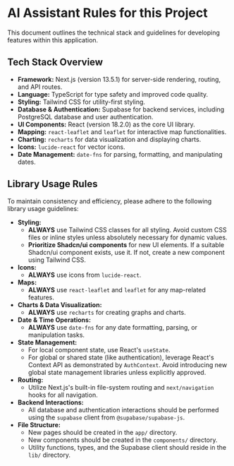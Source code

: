 # AI Assistant Rules for this Project

This document outlines the technical stack and guidelines for developing features within this application.

## Tech Stack Overview

*   **Framework:** Next.js (version 13.5.1) for server-side rendering, routing, and API routes.
*   **Language:** TypeScript for type safety and improved code quality.
*   **Styling:** Tailwind CSS for utility-first styling.
*   **Database & Authentication:** Supabase for backend services, including PostgreSQL database and user authentication.
*   **UI Components:** React (version 18.2.0) as the core UI library.
*   **Mapping:** `react-leaflet` and `leaflet` for interactive map functionalities.
*   **Charting:** `recharts` for data visualization and displaying charts.
*   **Icons:** `lucide-react` for vector icons.
*   **Date Management:** `date-fns` for parsing, formatting, and manipulating dates.

## Library Usage Rules

To maintain consistency and efficiency, please adhere to the following library usage guidelines:

*   **Styling:**
    *   **ALWAYS** use Tailwind CSS classes for all styling. Avoid custom CSS files or inline styles unless absolutely necessary for dynamic values.
    *   **Prioritize Shadcn/ui components** for new UI elements. If a suitable Shadcn/ui component exists, use it. If not, create a new component using Tailwind CSS.
*   **Icons:**
    *   **ALWAYS** use icons from `lucide-react`.
*   **Maps:**
    *   **ALWAYS** use `react-leaflet` and `leaflet` for any map-related features.
*   **Charts & Data Visualization:**
    *   **ALWAYS** use `recharts` for creating graphs and charts.
*   **Date & Time Operations:**
    *   **ALWAYS** use `date-fns` for any date formatting, parsing, or manipulation tasks.
*   **State Management:**
    *   For local component state, use React's `useState`.
    *   For global or shared state (like authentication), leverage React's Context API as demonstrated by `AuthContext`. Avoid introducing new global state management libraries unless explicitly approved.
*   **Routing:**
    *   Utilize Next.js's built-in file-system routing and `next/navigation` hooks for all navigation.
*   **Backend Interactions:**
    *   All database and authentication interactions should be performed using the `supabase` client from `@supabase/supabase-js`.
*   **File Structure:**
    *   New pages should be created in the `app/` directory.
    *   New components should be created in the `components/` directory.
    *   Utility functions, types, and the Supabase client should reside in the `lib/` directory.